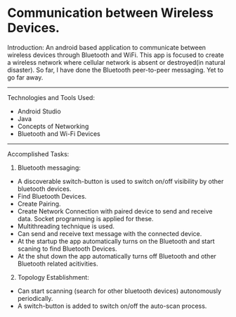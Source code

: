 # Communication between Wireless Devices.


Introduction:
An android based application to communicate between wireless devices through Bluetooth and WiFi. This app is focused to create a wireless network where cellular network is absent or destroyed(in natural disaster). 
So far, I have done the Bluetooth peer-to-peer messaging. Yet to go far away.

---------------------------------------------------------------------------------------------------------------------------------
Technologies and Tools Used:
  - Android Studio
  - Java
  - Concepts of Networking
  - Bluetooth and Wi-Fi Devices
  
---------------------------------------------------------------------------------------------------------------------------------  
Accomplished Tasks:
1) Bluetooth messaging:
  - A discoverable switch-button is used to switch on/off visibility by other bluetooth devices.
  - Find Bluetooth Devices.
  - Create Pairing.
  - Create Network Connection with paired device to send and receive data. Socket programming is applied for these.
  - Multithreading technique is used.
  - Can send and receive text message with the connected device.
  - At the startup the app automatically turns on the Bluetooth and start scaning to find Bluetooth Devices.
  - At the shut down the app automatically turns off Bluetooth and other Bluetooth related acitivities.
        
        
2) Topology Establishment:
  - Can start scanning (search for other bluetooth devices) autonomously periodically.
  - A switch-button is added to switch on/off the auto-scan process.
        
        
